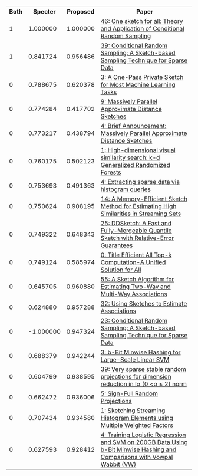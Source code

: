<html><table><tr>
<th>Both</th>
<th>Specter</th>
<th>Proposed</th>
<th>Paper</th>
</tr>
<tr>
<td>1</td>
<td>1.000000</td>
<td>1.000000</td>
<td><a href="https://www.semanticscholar.org/paper/4b89c4b519791264bd0106c62af1fd98b70eb16e">46: One sketch for all: Theory and Application of Conditional Random Sampling</a></td>
</tr>
<tr>
<td>1</td>
<td>0.841724</td>
<td>0.956486</td>
<td><a href="https://www.semanticscholar.org/paper/2ca59d9e88682a56b6f8fc748d3186d089749bf2">39: Conditional Random Sampling: A Sketch-based Sampling Technique for Sparse Data</a></td>
</tr>
<tr>
<td>0</td>
<td>0.788675</td>
<td>0.620378</td>
<td><a href="https://www.semanticscholar.org/paper/d6f7dfa2f921cd2c0ce4997289470cec0093da18">3: A One-Pass Private Sketch for Most Machine Learning Tasks</a></td>
</tr>
<tr>
<td>0</td>
<td>0.774284</td>
<td>0.417702</td>
<td><a href="https://www.semanticscholar.org/paper/246a53eef252fdd3c4ee4864e97742c469b2a380">9: Massively Parallel Approximate Distance Sketches</a></td>
</tr>
<tr>
<td>0</td>
<td>0.773217</td>
<td>0.438794</td>
<td><a href="https://www.semanticscholar.org/paper/1987f5fd7efdce522b726a8ed3b5f95403447b21">4: Brief Announcement: Massively Parallel Approximate Distance Sketches</a></td>
</tr>
<tr>
<td>0</td>
<td>0.760175</td>
<td>0.502123</td>
<td><a href="https://www.semanticscholar.org/paper/92c903ca7ab92f344880f90d2c2420778913d8e7">1: High-dimensional visual similarity search: k-d Generalized Randomized Forests</a></td>
</tr>
<tr>
<td>0</td>
<td>0.753693</td>
<td>0.491363</td>
<td><a href="https://www.semanticscholar.org/paper/59672cf95cfcc6ee4415e739f67573182d979305">4: Extracting sparse data via histogram queries</a></td>
</tr>
<tr>
<td>0</td>
<td>0.750624</td>
<td>0.908195</td>
<td><a href="https://www.semanticscholar.org/paper/2d9e703a9647cba5ff6b8c58b492b89fda0d62c2">14: A Memory-Efficient Sketch Method for Estimating High Similarities in Streaming Sets</a></td>
</tr>
<tr>
<td>0</td>
<td>0.749322</td>
<td>0.648343</td>
<td><a href="https://www.semanticscholar.org/paper/ca8c77f776b92d5a80ced6111f960d85aa649f5c">25: DDSketch: A Fast and Fully-Mergeable Quantile Sketch with Relative-Error Guarantees</a></td>
</tr>
<tr>
<td>0</td>
<td>0.749124</td>
<td>0.585974</td>
<td><a href="https://www.semanticscholar.org/paper/0957a4a8f591929fe6c4970d271f1b8e043b5c01">0: Title Efficient All Top-k Computation-A Unified Solution for All</a></td>
</tr>
<tr>
<td>0</td>
<td>0.645705</td>
<td>0.960880</td>
<td><a href="https://www.semanticscholar.org/paper/f153f9a68f73e4f3982ae3bcd83eeed1ceeb7a90">55: A Sketch Algorithm for Estimating Two-Way and Multi-Way Associations</a></td>
</tr>
<tr>
<td>0</td>
<td>0.624880</td>
<td>0.957288</td>
<td><a href="https://www.semanticscholar.org/paper/301a71bc7344c9aca8af105db0b8134103ab7b25">32: Using Sketches to Estimate Associations</a></td>
</tr>
<tr>
<td>0</td>
<td>-1.000000</td>
<td>0.947324</td>
<td><a href="https://www.semanticscholar.org/paper/5041ab1d169dca929fb4bf52a16c6df73eff4f09">23: Conditional Random Sampling: A Sketch-based Sampling Technique for Sparse Data</a></td>
</tr>
<tr>
<td>0</td>
<td>0.688379</td>
<td>0.942244</td>
<td><a href="https://www.semanticscholar.org/paper/30fc6a31c58c4b0315e828b000bcd6313296cd64">3: b-Bit Minwise Hashing for Large-Scale Linear SVM</a></td>
</tr>
<tr>
<td>0</td>
<td>0.604799</td>
<td>0.938595</td>
<td><a href="https://www.semanticscholar.org/paper/1754a3bf98d629eb90886d6f448a8888604ab151">39: Very sparse stable random projections for dimension reduction in lα (0 <α ≤ 2) norm</a></td>
</tr>
<tr>
<td>0</td>
<td>0.662472</td>
<td>0.936006</td>
<td><a href="https://www.semanticscholar.org/paper/c0b736c753d7471d38048fb76fe328a41495b2ea">5: Sign-Full Random Projections</a></td>
</tr>
<tr>
<td>0</td>
<td>0.707434</td>
<td>0.934580</td>
<td><a href="https://www.semanticscholar.org/paper/858d028bc617295b152814e282748ca7c06336d0">1: Sketching Streaming Histogram Elements using Multiple Weighted Factors</a></td>
</tr>
<tr>
<td>0</td>
<td>0.627593</td>
<td>0.928412</td>
<td><a href="https://www.semanticscholar.org/paper/fd6167558e610e14d4da04b70c2c33244cd52afb">4: Training Logistic Regression and SVM on 200GB Data Using b-Bit Minwise Hashing and Comparisons with Vowpal Wabbit (VW)</a></td>
</tr>
</table></html>
